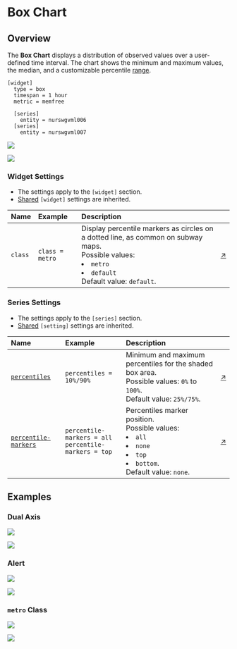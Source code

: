 # Box Chart

## Overview

The **Box Chart** displays a distribution of observed values over a user-defined time interval. The chart shows the minimum and maximum values, the median, and a customizable percentile [range](#class).

```ls
[widget]
  type = box
  timespan = 1 hour
  metric = memfree

  [series]
    entity = nurswgvml006
  [series]
    entity = nurswgvml007
```

![](./images/box-chart-title-2.png)

[![](../../images/button.png)](https://apps.axibase.com/chartlab/81e2eaad)

### Widget Settings

* The settings apply to the `[widget]` section.
* [Shared](../shared/README.md) `[widget]` settings are inherited.

Name |Example |Description |&nbsp;
:--|:--|:--|:--
    <a name="class"></a>`class` | `class = metro` | Display percentile markers as circles on a dotted line, as common on subway maps.<br>Possible values:<br><li>`metro`<br><li>`default`<br>Default value: `default`.| [↗](https://apps.axibase.com/chartlab/c147cb06)

### Series Settings

* The settings apply to the `[series]` section.
* [Shared](../shared/README.md) `[setting]` settings are inherited.

Name |Example |Description |&nbsp;
:--|:--|:--|:--
[`percentiles`](#percentiles) | `percentiles = 10%/90%` | Minimum and maximum percentiles for the shaded box area.<br>Possible values: `0%` to `100%`.<br>Default value: `25%/75%`.| [↗](https://apps.axibase.com/chartlab/5a6925f5)
[`percentile-markers`](#percentile-markers)| `percentile-markers = all`<br>`percentile-markers = top` | Percentiles marker position.<br>Possible values:<br><li>`all`<br><li>`none`<br><li>`top`<br><li>`bottom`.<br>Default value: `none`.|[↗](https://apps.axibase.com/chartlab/866a4521)

## Examples

### Dual Axis

![](./images/dual-axis.png)

[![](../../images/button.png)](https://apps.axibase.com/chartlab/8544efb0)

### Alert

![](./images/alert-expression-1.png)

[![](../../images/button.png)](https://apps.axibase.com/chartlab/84397e8d)

### `metro` Class

![](./images/metro-mode-1.png)

[![](../../images/button.png)](https://apps.axibase.com/chartlab/61dd4397)
